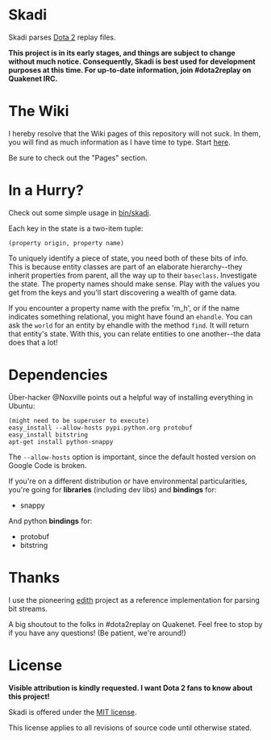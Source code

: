 Skadi
=====

Skadi parses [Dota 2](http://www.dota2.com) replay files.

**This project is in its early stages, and things are subject to change without much notice. Consequently, Skadi is best used for development purposes at this time. For up-to-date information, join #dota2replay on Quakenet IRC.**


The Wiki
========

I hereby resolve that the Wiki pages of this repository will not suck. In them, you will find as much information as I have time to type. Start [here](https://github.com/onethirtyfive/skadi/wiki/Skadi:-More-Than-You-Ever-Wanted-to-Know).

Be sure to check out the "Pages" section.


In a Hurry?
===========

Check out some simple usage in [bin/skadi](https://github.com/onethirtyfive/skadi/blob/master/bin/skadi).

Each key in the state is a two-item tuple:

    (property origin, property name)

To uniquely identify a piece of state, you need both of these bits of info. This is because entity classes are part of an elaborate hierarchy--they inherit properties from parent, all the way up to their `baseclass`. Investigate the state. The property names should make sense. Play with the values you get from the keys and you'll start discovering a wealth of game data.

If you encounter a property name with the prefix 'm_h', or if the name indicates something relational, you might have found an `ehandle`. You can ask the `world` for an entity by ehandle with the method `find`. It will return that entity's state. With this, you can relate entities to one another--the data does that a lot!


Dependencies
============

Über-hacker @Noxville points out a helpful way of installing everything in Ubuntu:

    (might need to be superuser to execute)
    easy_install --allow-hosts pypi.python.org protobuf
    easy_install bitstring 
    apt-get install python-snappy

The `--allow-hosts` option is important, since the default hosted version on Google Code is broken.

If you're on a different distribution or have environmental particularities, you're going for **libraries** (including dev libs) and **bindings** for:

* snappy

And python **bindings** for:

* protobuf
* bitstring


Thanks
======

I use the pioneering [edith](https://github.com/dschleck/edith) project as a reference implementation for parsing bit streams.

A big shoutout to the folks in #dota2replay on Quakenet. Feel free to stop by if you have any questions! (Be patient, we're around!)


License
=======

**Visible attribution is kindly requested. I want Dota 2 fans to know about this project!**

Skadi is offered under the [MIT license](https://github.com/onethirtyfive/skadi/blob/master/LICENSE).

This license applies to all revisions of source code until otherwise stated.
